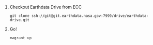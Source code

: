 1. Checkout Earthdata Drive from ECC
    ```
    git clone ssh://git@git.earthdata.nasa.gov:7999/drive/earthdata-drive.git
    ```

1. Go!
    ```
    vagrant up
    ```
